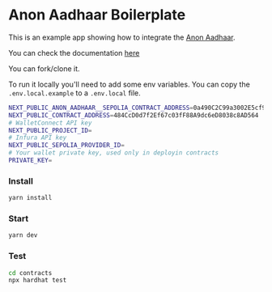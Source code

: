 # Anon Aadhaar Boilerplate

This is an example app showing how to integrate the [Anon Aadhaar](https://github.com/anon-aadhaar/anon-aadhaar).

You can check the documentation [here](https://anon-aadhaar-documentation.vercel.app/)

You can fork/clone it.

To run it locally you'll need to add some env variables. You can copy the `.env.local.example` to a `.env.local` file.

```bash
NEXT_PUBLIC_ANON_AADHAAR__SEPOLIA_CONTRACT_ADDRESS=0a490C2C99a3002E5cf91caeB8049aE55f8F4EdD
NEXT_PUBLIC_CONTRACT_ADDRESS=484CcD0d7f2Ef67c03fF88A9dc6eD8038c8AD564
# WalletConnect API key
NEXT_PUBLIC_PROJECT_ID=
# Infura API key
NEXT_PUBLIC_SEPOLIA_PROVIDER_ID=
# Your wallet private key, used only in deployin contracts
PRIVATE_KEY=
```

### Install

```bash
yarn install
```

### Start

```bash
yarn dev
```

### Test

```bash
cd contracts
npx hardhat test
```

